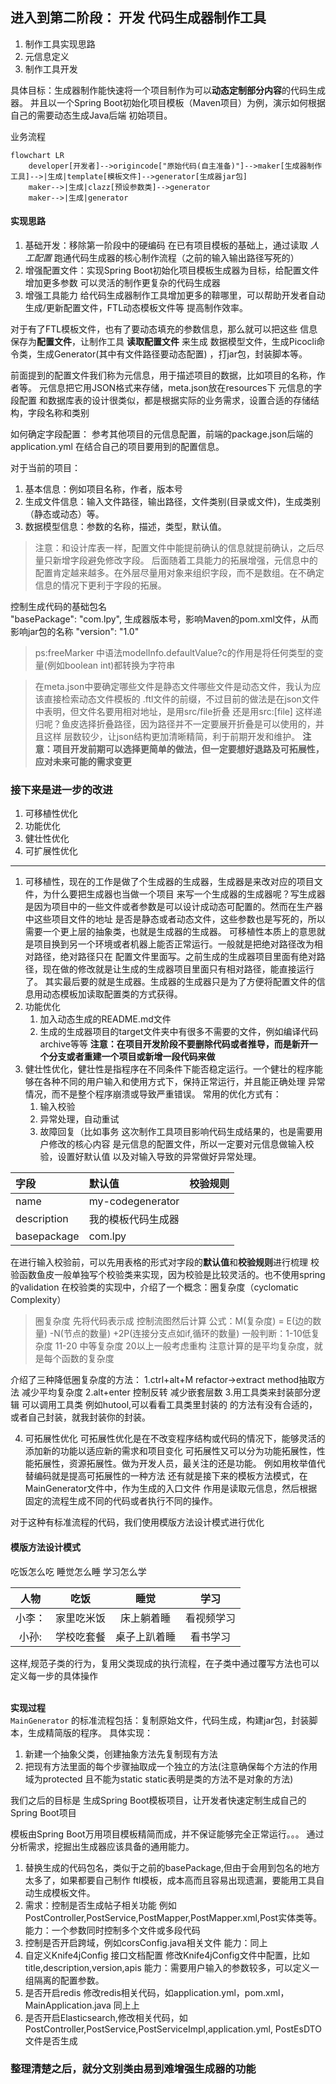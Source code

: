 ## 进入到第二阶段： 开发 代码生成器制作工具
1. 制作工具实现思路
2. 元信息定义
3. 制作工具开发

具体目标：生成器制作能快速将一个项目制作为可以**动态定制部分内容**的代码生成器。
并且以一个Spring Boot初始化项目模板（Maven项目）为例，演示如何根据自己的需要动态生成Java后端
初始项目。

业务流程
```mermaid
flowchart LR
    developer[开发者]-->origincode["原始代码(自主准备)"]-->maker[生成器制作工具]-->|生成|template[模板文件]-->generator[生成器jar包]
    maker-->|生成|clazz[预设参数类]-->generator
    maker-->|生成|generator
```
#### 实现思路
1. 基础开发：移除第一阶段中的硬编码 在已有项目模板的基础上，通过读取 _人工配置_ 
跑通代码生成器的核心制作流程（之前的输入输出路径写死的）
2. 增强配置文件：实现Spring Boot初始化项目模板生成器为目标，给配置文件增加更多参数
可以灵活的制作更复杂的代码生成器
3. 增强工具能力 给代码生成器制作工具增加更多的鞥哪里，可以帮助开发者自动生成/更新配置文件，FTL动态模板文件等
提高制作效率。

对于有了FTL模板文件，也有了要动态填充的参数信息，那么就可以把这些
信息保存为**配置文件**，让制作工具 **读取配置文件** 来生成
数据模型文件，生成Picocli命令类，生成Generator(其中有文件路径要动态配置)
，打jar包，封装脚本等。

前面提到的配置文件我们称为元信息，用于描述项目的数据，比如项目的名称，作者等。
元信息把它用JSON格式来存储，meta.json放在resources下
元信息的字段配置 和数据库表的设计很类似，都是根据实际的业务需求，设置合适的存储结构，字段名称和类别

如何确定字段配置：
参考其他项目的元信息配置，前端的package.json后端的application.yml
在结合自己的项目要用到的配置信息。

对于当前的项目：
1. 基本信息：例如项目名称，作者，版本号
2. 生成文件信息：输入文件路径，输出路径，文件类别(目录或文件)，生成类别（静态或动态）等。
3. 数据模型信息：参数的名称，描述，类型，默认值。
>注意：和设计库表一样，配置文件中能提前确认的信息就提前确认，之后尽量只新增字段避免修改字段。
> 后面随着工具能力的拓展增强，元信息中的配置肯定越来越多。在外层尽量用对象来组织字段，而不是数组。在不确定信息的情况下更利于字段的拓展。

控制生成代码的基础包名<br>
"basePackage": "com.lpy",
生成器版本号，影响Maven的pom.xml文件，从而影响jar包的名称
"version": "1.0"

>ps:freeMarker 中语法modelInfo.defaultValue?c的作用是将任何类型的变量(例如boolean int)都转换为字符串

>在meta.json中要确定哪些文件是静态文件哪些文件是动态文件，我认为应该直接检索动态文件模板的
> .ftl文件的前缀，不过目前的做法是在json文件中表明，但文件名要用相对地址，是用src/file折叠
> 还是用src:[file] 这样递归呢？鱼皮选择折叠路径，因为路径并不一定要展开折叠是可以使用的，并且这样
> 层数较少，让json结构更加清晰精简，利于前期开发和维护。
> **注意：项目开发前期可以选择更简单的做法，但一定要想好退路及可拓展性，应对未来可能的需求变更**

### 接下来是进一步的改进
1. 可移植性优化
2. 功能优化
3. 健壮性优化
4. 可扩展性优化
***
1. 可移植性，现在的工作是做了个生成器的生成器，生成器是来改对应的项目文件，为什么要把生成器也当做一个项目
来写一个生成器的生成器呢？写生成器是因为项目中的一些文件或者参数是可以设计成动态可配置的。然而在生产器中这些项目文件的地址
是否是静态或者动态文件，这些参数也是写死的，所以需要一个更上层的抽象类，也就是生成器的生成器。
可移植性本质上的意思就是项目换到另一个环境或者机器上能否正常运行。一般就是把绝对路径改为相对路径，绝对路径只在
配置文件里面写。之前生成的生成器项目里面有绝对路径，现在做的修改就是让生成的生成器项目里面只有相对路径，能直接运行了。
其实最后要的就是生成器。生成器的生成器只是为了方便将配置文件的信息用动态模板加读取配置类的方式获得。
2. 功能优化
    1. 加入动态生成的README.md文件
    2. 生成的生成器项目的target文件夹中有很多不需要的文件，例如编译代码 archive等等
     **注意：在项目开发阶段不要删除代码或者推导，而是新开一个分支或者重建一个项目或新增一段代码来做**
3. 健壮性优化，健壮性是指程序在不同条件下能否稳定运行。一个健壮的程序能够在各种不同的用户输入和使用方式下，保持正常运行，并且能正确处理
异常情况，而不是整个程序崩溃或导致严重错误。
常用的优化方式有：
    1. 输入校验
    2. 异常处理，自动重试
    3. 故障回复（比如事务 
这次制作工具项目影响代码生成结果的，也是需要用户修改的核心内容
是元信息的配置文件，所以一定要对元信息做输入校验，设置好默认值
以及对输入导致的异常做好异常处理。

| 字段          | 默认值              | 校验规则 |
|:------------|:-----------------|:--------|
| name        | my-codegenerator |         |
| description | 我的模板代码生成器        |         |
| basepackage | com.lpy          |         |
在进行输入校验前，可以先用表格的形式对字段的**默认值**和**校验规则**进行梳理
校验函数鱼皮一般单独写个校验类来实现，因为校验是比较灵活的。也不使用spring的validation
在校验类的实现中，介绍了一个概念：圈复杂度（cyclomatic Complexity）
> 圈复杂度 先将代码表示成 控制流图然后计算 公式：M(复杂度) = E(边的数量) -N(节点的数量) +2P(连接分支点如if,循环的数量)
> 一般判断：1-10低复杂度 11-20 中等复杂度 20以上一般考虑重构 注意计算的是平均复杂度，就是每个函数的复杂度

介绍了三种降低圈复杂度的方法：
1.ctrl+alt+M refactor->extract method抽取方法 减少平均复杂度
2.alt+enter 控制反转 减少嵌套层数
3.用工具类来封装部分逻辑 可以调用工具类 例如hutool,可以看看工具类里封装的
的方法有没有合适的，或者自己封装，就我封装你的封装。

4. 可拓展性优化
可拓展性优化是在不改变程序结构或代码的情况下，能够灵活的添加新的功能以适应新的需求和项目变化
可拓展性又可以分为功能拓展性，性能拓展性，资源拓展性。做为开发人员，最关注的还是功能。
例如用枚举值代替编码就是提高可拓展性的一种方法
还有就是接下来的模板方法模式，在MainGenerator文件中，作为生成的入口文件
作用是读取元信息，然后根据固定的流程生成不同的代码或者执行不同的操作。

对于这种有标准流程的代码，我们使用模版方法设计模式进行优化
#### 模版方法设计模式
吃饭怎么吃 睡觉怎么睡 学习怎么学

| 人物  |   吃饭   | 睡觉| 学习| 
|:---:|:------:|:---:|:---:|
| 小李： | 家里吃米饭  | 床上躺着睡|  看视频学习|
| 小孙: |  学校吃套餐 |  桌子上趴着睡 | 看书学习  |

这样,规范子类的行为，复用父类现成的执行流程，在子类中通过覆写方法也可以定义每一步的具体操作

<br>**实现过程**<br>
`MainGenerator` 的标准流程包括：复制原始文件，代码生成，构建jar包，封装脚本，生成精简版的程序。
具体实现：
1. 新建一个抽象父类，创建抽象方法先复制现有方法
2. 把现有方法里面的每个步骤抽取成一个独立的方法(注意确保每个方法的作用域为protected 且不能为static static表明是类的方法不是对象的方法)

我们之后的目标是 生成Spring Boot模板项目，让开发者快速定制生成自己的
Spring Boot项目

模板由Spring Boot万用项目模板精简而成，并不保证能够完全正常运行。。。
通过分析需求，挖掘出生成器应该具备的通用能力。
1. 替换生成的代码包名，类似于之前的basePackage,但由于会用到包名的地方太多了，如果都要自己制作
ftl模板，成本高而且容易出现遗漏，要能用工具自动生成模板文件。
2. 需求：控制是否生成帖子相关功能
例如PostController,PostService,PostMapper,PostMapper.xml,Post实体类等。
能力：一个参数同时控制多个文件或多段代码
3. 控制是否开启跨域，例如corsConfig.java相关文件
能力：同上
4. 自定义Knife4jConfig 接口文档配置
修改Knife4jConfig文件中配置，比如title,description,version,apis
能力：需要用户输入的参数较多，可以定义一组隔离的配置参数。
5. 是否开启redis 修改redis相关代码，如application.yml，pom.xml，MainApplication.java
同上上
6. 是否开启Elasticsearch,修改相关代码，如PostController,PostService,PostServiceImpl,application.yml,
PostEsDTO文件是否生成

### 整理清楚之后，就分文别类由易到难增强生成器的功能















